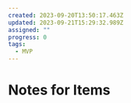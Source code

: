 ```yaml
---
created: 2023-09-20T13:50:17.463Z
updated: 2023-09-21T15:29:32.989Z
assigned: ""
progress: 0
tags:
  - MVP
---
```


# Notes for Items
